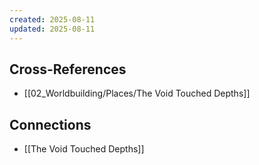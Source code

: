 ```yaml
---
created: 2025-08-11
updated: 2025-08-11
---
```




## Cross-References

- [[02_Worldbuilding/Places/The Void Touched Depths]]


## Connections

- [[The Void Touched Depths]]
